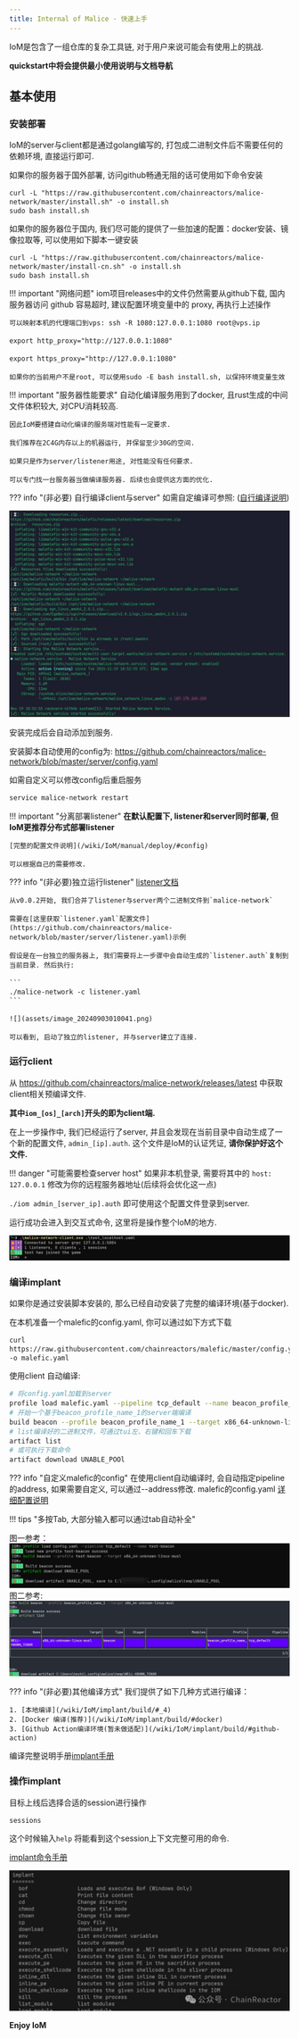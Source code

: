 ```yaml
---
title: Internal of Malice · 快速上手
---
```



IoM是包含了一组仓库的复杂工具链, 对于用户来说可能会有使用上的挑战. 

**quickstart中将会提供最小使用说明与文档导航**

## 基本使用

### 安装部署

IoM的server与client都是通过golang编写的, 打包成二进制文件后不需要任何的依赖环境, 直接运行即可. 

如果你的服务器于国外部署, 访问github畅通无阻的话可使用如下命令安装
```
curl -L "https://raw.githubusercontent.com/chainreactors/malice-network/master/install.sh" -o install.sh
sudo bash install.sh
```
如果你的服务器位于国内, 我们尽可能的提供了一些加速的配置：docker安装、镜像拉取等, 可以使用如下脚本一键安装
```
curl -L "https://raw.githubusercontent.com/chainreactors/malice-network/master/install-cn.sh" -o install.sh
sudo bash install.sh
```

!!! important "网络问题"
	iom项目releases中的文件仍然需要从github下载, 国内服务器访问 github 容易超时, 建议配置环境变量中的 proxy, 再执行上述操作
	
	可以映射本机的代理端口到vps: ssh -R 1080:127.0.0.1:1080 root@vps.ip

	export http_proxy="http://127.0.0.1:1080"
	
	export https_proxy="http://127.0.0.1:1080"

	如果你的当前用户不是root, 可以使用sudo -E bash install.sh, 以保持环境变量生效
	

!!! important "服务器性能要求"
	自动化编译服务用到了docker, 且rust生成的中间文件体积较大, 对CPU消耗较高. 
	

	因此IoM要搭建自动化编译的服务端对性能有一定要求.
	
	我们推荐在2C4G内存以上的机器运行, 并保留至少30G的空间.
	
	如果只是作为server/listener用途, 对性能没有任何要求.
	
	可以专门找一台服务器当做编译服务器. 后续也会提供这方面的优化.


??? info "(非必要) 自行编译client与server"
	如需自定编译可参照: ([自行编译说明](IoM/deploy/#_6))

![](assets/install-pic.png)

安装完成后会自动添加到服务. 

安装脚本自动使用的config为: https://github.com/chainreactors/malice-network/blob/master/server/config.yaml 

如需自定义可以修改config后重启服务

```bash
service malice-network restart
```

!!! important "分离部署listener"
	**在默认配置下, listener和server同时部署, 但IoM更推荐分布式部署listener**
	
	[完整的配置文件说明](/wiki/IoM/manual/deploy/#config)
	
	可以根据自己的需要修改. 


??? info "(非必要)独立运行listener"
	[listener文档](/wiki/IoM/manual/deploy/#listener)
	
	从v0.0.2开始, 我们合并了listener与server两个二进制文件到`malice-network`
	
	需要在[这里获取`listener.yaml`配置文件](https://github.com/chainreactors/malice-network/blob/master/server/listener.yaml)示例
	
	假设是在一台独立的服务器上, 我们需要将上一步骤中会自动生成的`listener.auth`复制到当前目录. 然后执行:
	
	```
	./malice-network -c listener.yaml
	```
	
	![](assets/image_20240903010041.png)
	
	可以看到, 启动了独立的listener, 并与server建立了连接. 


### 运行client

从 https://github.com/chainreactors/malice-network/releases/latest 中获取client相关预编译文件.

**其中`iom_[os]_[arch]`开头的即为client端.**

在上一步操作中, 我们已经运行了server, 并且会发现在当前目录中自动生成了一个新的配置文件, `admin_[ip].auth`. 这个文件是IoM的认证凭证, **请你保护好这个文件.** 

!!! danger "可能需要检查server host"
	如果非本机登录, 需要将其中的 `host: 127.0.0.1` 修改为你的远程服务器地址(后续将会优化这一点)

`./iom admin_[server_ip].auth` 即可使用这个配置文件登录到server.

运行成功会进入到交互式命令, 这里将是操作整个IoM的地方. 

![](assets/NI55beE9Bo6ad5xtT3lcMuvunAd.png)

### 编译implant

如果你是通过安装脚本安装的,  那么已经自动安装了完整的编译环境(基于docker).

在本机准备一个malefic的config.yaml, 你可以通过如下方式下载

```
curl https://raw.githubusercontent.com/chainreactors/malefic/master/config.yaml -o malefic.yaml
```

使用client 自动编译:

```bash
# 将config.yaml加载到server
profile load malefic.yaml --pipeline tcp_default --name beacon_profile_name_1 # tcp_default是默认的pipeline
# 开始一个基于beacon_profile_name_1的server端编译
build beacon --profile beacon_profile_name_1 --target x86_64-unknown-linux-musl
# list编译好的二进制文件，可通过tui左、右键和回车下载
artifact list
# 或可执行下载命令
artifact download UNABLE_POOl
```

??? info "自定义malefic的config" 
	在使用client自动编译时,  会自动指定pipeline的address, 如果需要自定义, 可以通过--address修改.
	malefic的config.yaml [详细配置说明](/wiki/implant/mutant)


!!! tips "多按Tab, 大部分输入都可以通过tab自动补全"

图一参考：
![](assets/aa8ef0f33fc8e19ea7bcb9cfb3b094e.png)
图二参考:
![build_and_download_beacon.png](assets/build_and_download_beacon.png)

??? info "(非必要)其他编译方式"
	我们提供了如下几种方式进行编译：
	
	1. [本地编译](/wiki/IoM/implant/build/#_4)
	2. [Docker 编译(推荐)](/wiki/IoM/implant/build/#docker)	
	3. [Github Action编译环境(暂未做适配)](/wiki/IoM/implant/build/#github-action)
	

编译完整说明手册[implant手册](/wiki/IoM/manual/implant/)

### 操作implant

目标上线后选择合适的session进行操作
```
sessions
```


这个时候输入`help` 将能看到这个session上下文完整可用的命令.

[implant命令手册](/wiki/IoM/manual/implant/)

![](assets/image_20240819003338.png)

**Enjoy IoM**



